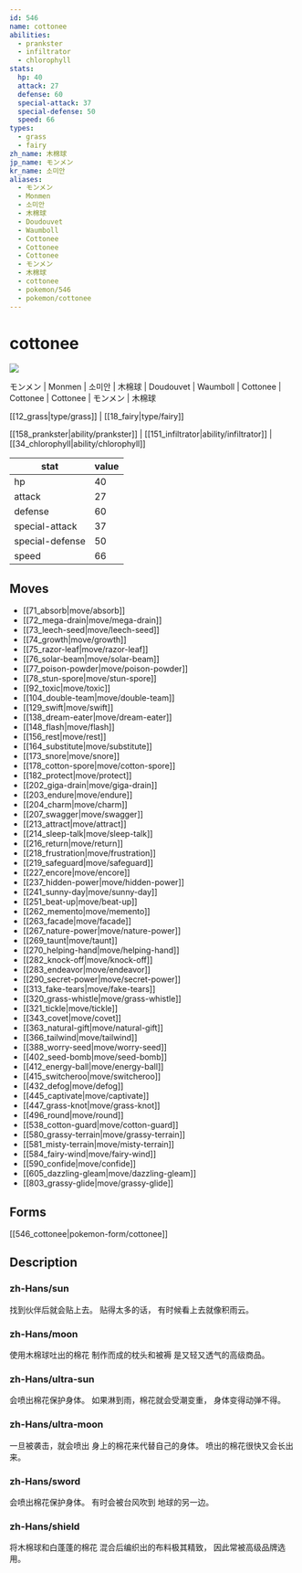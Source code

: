 ```yaml
---
id: 546
name: cottonee
abilities:
  - prankster
  - infiltrator
  - chlorophyll
stats:
  hp: 40
  attack: 27
  defense: 60
  special-attack: 37
  special-defense: 50
  speed: 66
types:
  - grass
  - fairy
zh_name: 木棉球
jp_name: モンメン
kr_name: 소미안
aliases:
  - モンメン
  - Monmen
  - 소미안
  - 木棉球
  - Doudouvet
  - Waumboll
  - Cottonee
  - Cottonee
  - Cottonee
  - モンメン
  - 木棉球
  - cottonee
  - pokemon/546
  - pokemon/cottonee
---
```

# cottonee

![](https://raw.githubusercontent.com/PokeAPI/sprites/master/sprites/pokemon/546.png)

モンメン | Monmen | 소미안 | 木棉球 | Doudouvet | Waumboll | Cottonee | Cottonee | Cottonee | モンメン | 木棉球

[[12_grass|type/grass]] | [[18_fairy|type/fairy]]

[[158_prankster|ability/prankster]] | [[151_infiltrator|ability/infiltrator]] | [[34_chlorophyll|ability/chlorophyll]]

|stat|value|
|---|---|
|hp|40|
|attack|27|
|defense|60|
|special-attack|37|
|special-defense|50|
|speed|66|


## Moves

- [[71_absorb|move/absorb]]
- [[72_mega-drain|move/mega-drain]]
- [[73_leech-seed|move/leech-seed]]
- [[74_growth|move/growth]]
- [[75_razor-leaf|move/razor-leaf]]
- [[76_solar-beam|move/solar-beam]]
- [[77_poison-powder|move/poison-powder]]
- [[78_stun-spore|move/stun-spore]]
- [[92_toxic|move/toxic]]
- [[104_double-team|move/double-team]]
- [[129_swift|move/swift]]
- [[138_dream-eater|move/dream-eater]]
- [[148_flash|move/flash]]
- [[156_rest|move/rest]]
- [[164_substitute|move/substitute]]
- [[173_snore|move/snore]]
- [[178_cotton-spore|move/cotton-spore]]
- [[182_protect|move/protect]]
- [[202_giga-drain|move/giga-drain]]
- [[203_endure|move/endure]]
- [[204_charm|move/charm]]
- [[207_swagger|move/swagger]]
- [[213_attract|move/attract]]
- [[214_sleep-talk|move/sleep-talk]]
- [[216_return|move/return]]
- [[218_frustration|move/frustration]]
- [[219_safeguard|move/safeguard]]
- [[227_encore|move/encore]]
- [[237_hidden-power|move/hidden-power]]
- [[241_sunny-day|move/sunny-day]]
- [[251_beat-up|move/beat-up]]
- [[262_memento|move/memento]]
- [[263_facade|move/facade]]
- [[267_nature-power|move/nature-power]]
- [[269_taunt|move/taunt]]
- [[270_helping-hand|move/helping-hand]]
- [[282_knock-off|move/knock-off]]
- [[283_endeavor|move/endeavor]]
- [[290_secret-power|move/secret-power]]
- [[313_fake-tears|move/fake-tears]]
- [[320_grass-whistle|move/grass-whistle]]
- [[321_tickle|move/tickle]]
- [[343_covet|move/covet]]
- [[363_natural-gift|move/natural-gift]]
- [[366_tailwind|move/tailwind]]
- [[388_worry-seed|move/worry-seed]]
- [[402_seed-bomb|move/seed-bomb]]
- [[412_energy-ball|move/energy-ball]]
- [[415_switcheroo|move/switcheroo]]
- [[432_defog|move/defog]]
- [[445_captivate|move/captivate]]
- [[447_grass-knot|move/grass-knot]]
- [[496_round|move/round]]
- [[538_cotton-guard|move/cotton-guard]]
- [[580_grassy-terrain|move/grassy-terrain]]
- [[581_misty-terrain|move/misty-terrain]]
- [[584_fairy-wind|move/fairy-wind]]
- [[590_confide|move/confide]]
- [[605_dazzling-gleam|move/dazzling-gleam]]
- [[803_grassy-glide|move/grassy-glide]]

## Forms



[[546_cottonee|pokemon-form/cottonee]]

## Description

### zh-Hans/sun

找到伙伴后就会贴上去。
贴得太多的话，
有时候看上去就像积雨云。

### zh-Hans/moon

使用木棉球吐出的棉花
制作而成的枕头和被褥
是又轻又透气的高级商品。

### zh-Hans/ultra-sun

会喷出棉花保护身体。
如果淋到雨，棉花就会受潮变重，
身体变得动弹不得。

### zh-Hans/ultra-moon

一旦被袭击，就会喷出
身上的棉花来代替自己的身体。
喷出的棉花很快又会长出来。

### zh-Hans/sword

会喷出棉花保护身体。
有时会被台风吹到
地球的另一边。

### zh-Hans/shield

将木棉球和白蓬蓬的棉花
混合后编织出的布料极其精致，
因此常被高级品牌选用。

